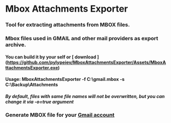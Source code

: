 # Mbox Attachments Exporter

### Tool for extracting attachments from MBOX files.
### Mbox files used in GMAIL and other mail providers as export archive.


#### You can build it by your self or [ download ] (https://github.com/pylypeiev/MboxAttachmentsExporter/Assets/MboxAttachmentsExporter.exe) 
#### Usage: MboxAttachmentsExporter -f C:\gmail.mbox  -s C:\Backup\Attachments

##### By default, files with same file names will not be overwritten, but you can change it via -o=true argument  

### Generate MBOX file for your [ Gmail account ](https://takeout.google.com/)

